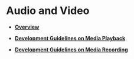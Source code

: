 # Audio and Video<a name="EN-US_TOPIC_0000001053294510"></a>

-   **[Overview](overview-0.md)**  

-   **[Development Guidelines on Media Playback](development-guidelines-on-media-playback.md)**  

-   **[Development Guidelines on Media Recording](development-guidelines-on-media-recording.md)**  


